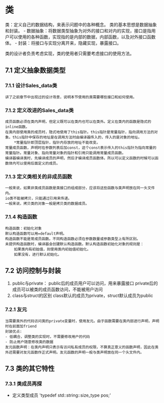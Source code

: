 # 类
类：定义自己的数据结构，来表示问题中的各种概念。
类的基本思想是数据抽象和封装。
    - 数据抽象：将数据类型抽象为对外的接口和对内的实现，接口是指用户可以使用的各种函数，实现指的是内部的数据，内部函数，以及对外接口函数体。
    - 封装：将接口与实现分离开来，隐藏实现，暴露接口。
    
类的设计者负责考虑实现，类的使用者只需要考虑接口的使用方法。

## 7.1 定义抽象数据类型

### 7.1.1 设计Sales_data类
    讲了之前章节中出现过的设计场景，说明本节使用的类需要哪些接口和如何使用。
### 7.1.2 定义改进的Sales_data类
    成员函数必须在类内声明，但定义既可以在类内也可以在类外。定义在类内的函数是隐式的inline函数。
    在类内部使用类的成员时，隐式地使用了this指针。this指针是常量指针，指向调用方法的对象。this指针中保存的地址是在调用方法时由编译器传入的，传入的是对象的地址。
        *常量指针即顶层指针，指针内存放的地址不能改变。
    常量成员函数，声明时在参数列表后加const，这个const表示传入的this指针为指向常量的常量指针。常量对象、指向常量对象的指针和引用只能调用常量成员函数。
    编译器编译类时，先编译成员的声明，然后才编译成员函数体。所以可以定义函数的时候可以函数体内可以使用后面定义的成员。
### 7.1.3 定义类相关的非成员函数
    一般来说，如果非类成员函数是类接口的组成部分，应该将这些函数与类声明放在同一头文件内。
    io类不能被拷贝，只能通过引用来传递。
    一般来说，拷贝类的对象一般是拷贝类的数据成员。
### 7.1.4 构造函数
    构造函数：初始化对象
    默认构造函数可以用=default声明。
    构造函数不能是常成员函数。不同构造函数必须在参数数量或参数类型上有所区别。
    未提供构造函数时，编译器会创建默认构造函数。默认构造函数初始化对象的规则是：
        如果类内有初始值，则使用类内初始值初始化。
        如果没有，进行默认初始化。
        
## 7.2 访问控制与封装
1. public与private：
    public后的成员用户可以访问，用来暴露接口
    private后的成员可以被类的成员函数访问，不能被用户访问
2. class与struct的区别
    class默认的成员为private，struct默认成员为public
### 7.2.1 友元
    当需要类外的代码访问类的private变量时，使用友元。由于函数需要在类内部进行声明，声明时在前面加friend
    封装优点:
    - 低耦合，调整类的实现时，不需要修改用户的代码
    - 防止用户随意修改类的数据
    友元函数声明：在类内声明只表示有访问私有成员的权限，不算真正意义的函数声明，因此在类外还需要对友元函数作正式声明。友元函数的声明一般与类声明放在同一个头文件内。
## 7.3 类的其它特性
### 7.3.1 类成员再探
- 定义类型成员
     'typedef std::string::size_type pos;'
    
